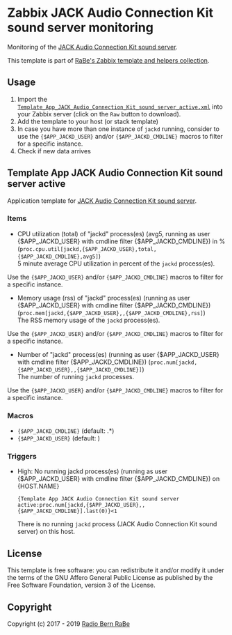 # Zabbix JACK Audio Connection Kit sound server monitoring
Monitoring of the [JACK Audio Connection Kit sound server](http://www.jackaudio.org).

This template is part of [RaBe's Zabbix template and helpers
collection](https://github.com/radiorabe/rabe-zabbix).

## Usage
1. Import the
   [`Template_App_JACK_Audio_Connection_Kit_sound_server_active.xml`](Template_App_JACK_Audio_Connection_Kit_sound_server_active.xml)
   into your Zabbix server (click on the `Raw` button to download).
2. Add the template to your host (or stack template)
3. In case you have more than one instance of `jackd` running, consider to use
   the `{$APP_JACKD_USER}` and/or `{$APP_JACKD_CMDLINE}` macros to filter for a
   specific instance.
4. Check if new data arrives
## Template App JACK Audio Connection Kit sound server active
Application template for [JACK Audio Connection Kit sound server](http://www.jackaudio.org).
### Items
* CPU utilization (total) of "jackd" process(es) (avg5, running as user {$APP_JACKD_USER} with cmdline filter {$APP_JACKD_CMDLINE}) in % (`proc.cpu.util[jackd,{$APP_JACKD_USER},total,{$APP_JACKD_CMDLINE},avg5]`)  
  5 minute average CPU utilization in percent of the `jackd` process(es).

Use the `{$APP_JACKD_USER}` and/or `{$APP_JACKD_CMDLINE}` macros to filter for a specific instance.
* Memory usage (rss) of "jackd" process(es) (running as user {$APP_JACKD_USER} with cmdline filter {$APP_JACKD_CMDLINE}) (`proc.mem[jackd,{$APP_JACKD_USER},,{$APP_JACKD_CMDLINE},rss]`)  
  The RSS memory usage of the `jackd` process(es).

Use the `{$APP_JACKD_USER}` and/or `{$APP_JACKD_CMDLINE}` macros to filter for a specific instance.
* Number of "jackd" process(es) (running as user {$APP_JACKD_USER} with cmdline filter {$APP_JACKD_CMDLINE}) (`proc.num[jackd,{$APP_JACKD_USER},,{$APP_JACKD_CMDLINE}]`)  
  The number of running `jackd` processes.

Use the `{$APP_JACKD_USER}` and/or `{$APP_JACKD_CMDLINE}` macros to filter for a specific instance.
### Macros
* `{$APP_JACKD_CMDLINE}` (default: .*)
* `{$APP_JACKD_USER}` (default: )
### Triggers
* High: No running jackd process(es) (running as user {$APP_JACKD_USER} with cmdline filter {$APP_JACKD_CMDLINE}) on {HOST.NAME}
  ```
  {Template App JACK Audio Connection Kit sound server active:proc.num[jackd,{$APP_JACKD_USER},,{$APP_JACKD_CMDLINE}].last(0)}<1
  ```
  There is no running `jackd` process (JACK Audio Connection Kit sound server) on this host.

## License
This template is free software: you can redistribute it and/or modify it under
the terms of the GNU Affero General Public License as published by the Free
Software Foundation, version 3 of the License.

## Copyright
Copyright (c) 2017 - 2019 [Radio Bern RaBe](http://www.rabe.ch)
